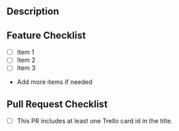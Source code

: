 ## Description

<!--- Add card link and describe your change (i.e. what problem does it solve or what feature does it implement?) -->

## Feature Checklist

<!--- The steps or pieces that you completed while working on this task. These are helpful to the reviewer so they have a general idea of the main tasks done.  Add more items if needed and put an **x** in all the boxes if they are complete -->

- [ ] Item 1
- [ ] Item 2
- [ ] Item 3
- Add more items if needed

## Pull Request Checklist

- [ ] This PR includes at least one Trello card id in the title.
